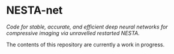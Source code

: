 # NESTA-net

*Code for stable, accurate, and efficient deep neural networks for compressive imaging via unravelled restarted NESTA.*

The contents of this repository are currently a work in progress.
